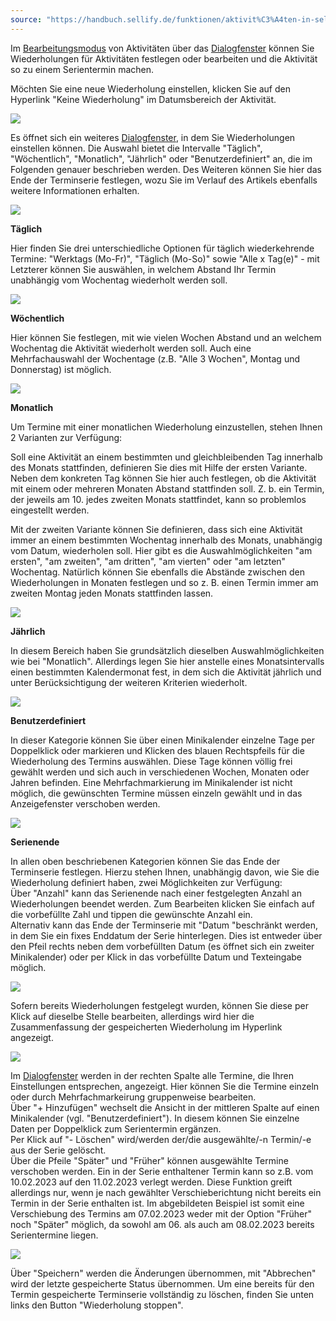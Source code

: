 ```yaml
---
source: "https://handbuch.sellify.de/funktionen/aktivit%C3%A4ten-in-sellify-erzeugen/wiederholungen-bei-aktivit%C3%A4ten-serientermine/"
---
```

Im [Bearbeitungsmodus](https://handbuch.sellify.de/funktionen/stammdatens%C3%A4tze-bearbeiten/ "Stammdatensätze bearbeiten") von Aktivitäten über das [Dialogfenster](https://handbuch.sellify.de/allgemein/benutzeroberfl%C3%A4che/ "Begriffe aus sellify, Aufbau von sellify") können Sie Wiederholungen für Aktivitäten festlegen oder bearbeiten und die Aktivität so zu einem Serientermin machen.

  
Möchten Sie eine neue Wiederholung einstellen, klicken Sie auf den Hyperlink "Keine Wiederholung" im Datumsbereich der Aktivität.

![](https://image.jimcdn.com/app/cms/image/transf/dimension=676x10000:format=png/path/s42eb4d670de94a65/image/id9868292fdcd10f7/version/1674661748/image.png)

Es öffnet sich ein weiteres [Dialogfenster](https://handbuch.sellify.de/allgemein/benutzeroberfl%C3%A4che/ "Begriffe aus sellify, Aufbau von sellify"), in dem Sie Wiederholungen einstellen können. Die Auswahl bietet die Intervalle "Täglich", "Wöchentlich", "Monatlich", "Jährlich" oder "Benutzerdefiniert" an, die im Folgenden genauer beschrieben werden. Des Weiteren können Sie hier das Ende der Terminserie festlegen, wozu Sie im Verlauf des Artikels ebenfalls weitere Informationen erhalten.  

![](https://image.jimcdn.com/app/cms/image/transf/dimension=690x10000:format=png/path/s42eb4d670de94a65/image/icc7735cd850df75b/version/1674660787/image.png)

**Täglich**

Hier finden Sie drei unterschiedliche Optionen für täglich wiederkehrende Termine: "Werktags (Mo-Fr)", "Täglich (Mo-So)" sowie "Alle x Tag(e)" - mit Letzterer können Sie auswählen, in welchem Abstand Ihr Termin unabhängig vom Wochentag wiederholt werden soll.

![](https://image.jimcdn.com/app/cms/image/transf/dimension=690x10000:format=png/path/s42eb4d670de94a65/image/i173e9c8f7ad57a12/version/1674660781/image.png)

**Wöchentlich**

Hier können Sie festlegen, mit wie vielen Wochen Abstand und an welchem Wochentag die Aktivität wiederholt werden soll. Auch eine Mehrfachauswahl der Wochentage (z.B. "Alle 3 Wochen", Montag und Donnerstag) ist möglich.

![](https://image.jimcdn.com/app/cms/image/transf/dimension=690x10000:format=png/path/s42eb4d670de94a65/image/i373da4c1b90b1b9d/version/1674660776/image.png)

**Monatlich**

Um Termine mit einer monatlichen Wiederholung einzustellen, stehen Ihnen 2 Varianten zur Verfügung:

Soll eine Aktivität an einem bestimmten und gleichbleibenden Tag innerhalb des Monats stattfinden, definieren Sie dies mit Hilfe der ersten Variante. Neben dem konkreten Tag können Sie hier auch festlegen, ob die Aktivität mit einem oder mehreren Monaten Abstand stattfinden soll. Z. b. ein Termin, der jeweils am 10. jedes zweiten Monats stattfindet, kann so problemlos eingestellt werden.

Mit der zweiten Variante können Sie definieren, dass sich eine Aktivität immer an einem bestimmten Wochentag innerhalb des Monats, unabhängig vom Datum, wiederholen soll. Hier gibt es die Auswahlmöglichkeiten "am ersten", "am zweiten", "am dritten", "am vierten" oder "am letzten" Wochentag. Natürlich können Sie ebenfalls die Abstände zwischen den Wiederholungen in Monaten festlegen und so z. B. einen Termin immer am zweiten Montag jeden Monats stattfinden lassen. 

![](https://image.jimcdn.com/app/cms/image/transf/dimension=690x10000:format=png/path/s42eb4d670de94a65/image/ibeb93c49e96f5059/version/1674660769/image.png)

**Jährlich**

In diesem Bereich haben Sie grundsätzlich dieselben Auswahlmöglichkeiten wie bei "Monatlich". Allerdings legen Sie hier anstelle eines Monatsintervalls einen bestimmten Kalendermonat fest, in dem sich die Aktivität jährlich und unter Berücksichtigung der weiteren Kriterien wiederholt.  

![](https://image.jimcdn.com/app/cms/image/transf/dimension=690x10000:format=png/path/s42eb4d670de94a65/image/i6ffa1073f143015d/version/1674662966/image.png)

**Benutzerdefiniert**

In dieser Kategorie können Sie über einen Minikalender einzelne Tage per Doppelklick oder markieren und Klicken des blauen Rechtspfeils für die Wiederholung des Termins auswählen. Diese Tage können völlig frei gewählt werden und sich auch in verschiedenen Wochen, Monaten oder Jahren befinden. Eine Mehrfachmarkierung im Minikalender ist nicht möglich, die gewünschten Termine müssen einzeln gewählt und in das Anzeigefenster verschoben werden.  

![](https://image.jimcdn.com/app/cms/image/transf/dimension=690x10000:format=png/path/s42eb4d670de94a65/image/i0d601aacc9c071c2/version/1674815358/image.png)

**Serienende**

In allen oben beschriebenen Kategorien können Sie das Ende der Terminserie festlegen. Hierzu stehen Ihnen, unabhängig davon, wie Sie die Wiederholung definiert haben, zwei Möglichkeiten zur Verfügung:  
Über "Anzahl" kann das Serienende nach einer festgelegten Anzahl an Wiederholungen beendet werden. Zum Bearbeiten klicken Sie einfach auf die vorbefüllte Zahl und tippen die gewünschte Anzahl ein.  
Alternativ kann das Ende der Terminserie mit "Datum "beschränkt werden, in dem Sie ein fixes Enddatum der Serie hinterlegen. Dies ist entweder über den Pfeil rechts neben dem vorbefüllten Datum (es öffnet sich ein zweiter Minikalender) oder per Klick in das vorbefüllte Datum und Texteingabe möglich.  

![](https://image.jimcdn.com/app/cms/image/transf/dimension=690x10000:format=png/path/s42eb4d670de94a65/image/i9fe823af658df29a/version/1674817120/image.png)

Sofern bereits Wiederholungen festgelegt wurden, können Sie diese per Klick auf dieselbe Stelle bearbeiten, allerdings wird hier die Zusammenfassung der gespeicherten Wiederholung im Hyperlink angezeigt.  

![](https://image.jimcdn.com/app/cms/image/transf/none/path/s42eb4d670de94a65/image/i17c991a471a48074/version/1674661921/image.png)

Im [Dialogfenster](https://handbuch.sellify.de/allgemein/benutzeroberfl%C3%A4che/ "Begriffe aus sellify, Aufbau von sellify") werden in der rechten Spalte alle Termine, die Ihren Einstellungen entsprechen, angezeigt. Hier können Sie die Termine einzeln oder durch Mehrfachmarkeirung gruppenweise bearbeiten.  
Über "+ Hinzufügen" wechselt die Ansicht in der mittleren Spalte auf einen Minikalender (vgl. "Benutzerdefiniert"). In diesem können Sie einzelne Daten per Doppelklick zum Serientermin ergänzen.  
Per Klick auf "- Löschen" wird/werden der/die ausgewählte/-n Termin/-e aus der Serie gelöscht.  
Über die Pfeile "Später" und "Früher" können ausgewählte Termine verschoben werden. Ein in der Serie enthaltener Termin kann so z.B. vom 10.02.2023 auf den 11.02.2023 verlegt werden. Diese Funktion greift allerdings nur, wenn je nach gewählter Verschieberichtung nicht bereits ein Termin in der Serie enthalten ist. Im abgebildeten Beispiel ist somit eine Verschiebung des Termins am 07.02.2023 weder mit der Option "Früher" noch "Später" möglich, da sowohl am 06. als auch am 08.02.2023 bereits Serientermine liegen.  

![](https://image.jimcdn.com/app/cms/image/transf/dimension=690x10000:format=png/path/s42eb4d670de94a65/image/i21953aa00fc1a1a0/version/1674824529/image.png)

Über "Speichern" werden die Änderungen übernommen, mit "Abbrechen" wird der letzte gespeicherte Status übernommen. Um eine bereits für den Termin gespeicherte Terminserie vollständig zu löschen, finden Sie unten links den Button "Wiederholung stoppen".